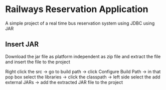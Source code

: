 # Railways Reservation Application

A simple project of a real time bus reservation system using JDBC using JAR

## Insert JAR

Download the jar file as platform independent as zip file and extract the file and insert the file to the project 

Right click the src → go to build path → click Configure Build Path → in that pop box select the libraries → click the classpath → left side select the add external JARs → add the extracted JAR file to the project
